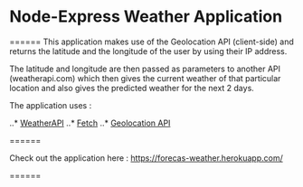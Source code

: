 # Node-Express Weather Application
======
This application makes use of the Geolocation API (client-side) and returns 
the latitude and the longitude of the user by using their IP address.

The latitude and longitude are then passed as parameters to another API (weatherapi.com) which then 
gives the current weather of that particular location and also gives the predicted weather for 
the next 2 days.

The application uses :

..* [WeatherAPI](https://www.weatherapi.com/)
..* [Fetch](https://developer.mozilla.org/en-US/docs/Web/API/Fetch_API)
..* [Geolocation API](https://developer.mozilla.org/en-US/docs/Web/API/Geolocation_API)

======

Check out the application here : <https://forecas-weather.herokuapp.com/>

======


  
 
